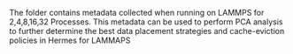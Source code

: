 The folder contains metadata collected when running on LAMMPS for 2,4,8,16,32 Processes. This metadata can be used to perform PCA analysis to further determine the best data placement strategies and cache-eviction policies in Hermes for LAMMAPS
